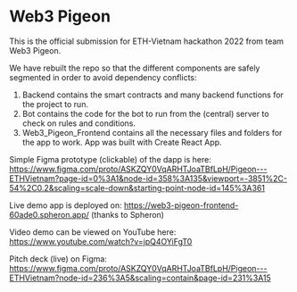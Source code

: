 # Web3 Pigeon

This is the official submission for ETH-Vietnam hackathon 2022 from team Web3 Pigeon.

We have rebuilt the repo so that the different components are safely segmented in order to avoid dependency conflicts:
1. Backend contains the smart contracts and many backend functions for the project to run.
2. Bot contains the code for the bot to run from the (central) server to check on rules and conditions.
3. Web3_Pigeon_Frontend contains all the necessary files and folders for the app to work. App was built with Create React App.

Simple Figma prototype (clickable) of the dapp is here: https://www.figma.com/proto/ASKZQY0VqARHTJoaTBfLpH/Pigeon---ETHVietnam?page-id=0%3A1&node-id=358%3A135&viewport=-3851%2C-54%2C0.2&scaling=scale-down&starting-point-node-id=145%3A361

Live demo app is deployed on: https://web3-pigeon-frontend-60ade0.spheron.app/ (thanks to Spheron)

Video demo can be viewed on YouTube here: https://www.youtube.com/watch?v=jpQ4OYiFgT0

Pitch deck (live) on Figma: https://www.figma.com/proto/ASKZQY0VqARHTJoaTBfLpH/Pigeon---ETHVietnam?node-id=236%3A5&scaling=contain&page-id=231%3A15
